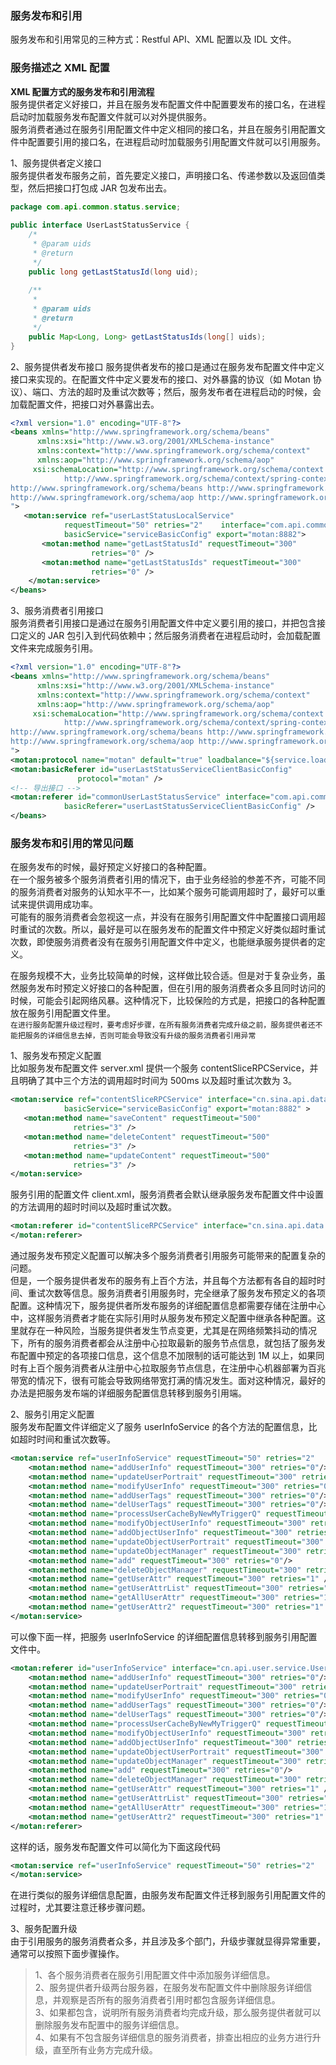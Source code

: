 
### 服务发布和引用
服务发布和引用常见的三种方式：Restful API、XML 配置以及 IDL 文件。  

### 服务描述之 XML 配置
**XML 配置方式的服务发布和引用流程**  
服务提供者定义好接口，并且在服务发布配置文件中配置要发布的接口名，在进程启动时加载服务发布配置文件就可以对外提供服务。   
服务消费者通过在服务引用配置文件中定义相同的接口名，并且在服务引用配置文件中配置要引用的接口名，在进程启动时加载服务引用配置文件就可以引用服务。  

1、服务提供者定义接口  
服务提供者发布服务之前，首先要定义接口，声明接口名、传递参数以及返回值类型，然后把接口打包成 JAR 包发布出去。  
```java
package com.api.common.status.service;
 
public interface UserLastStatusService {
    /*
     * @param uids
     * @return
     */
    public long getLastStatusId(long uid);
 
    /**
     *
     * @param uids
     * @return
     */
    public Map<Long, Long> getLastStatusIds(long[] uids);
}
```
2、服务提供者发布接口
服务提供者发布的接口是通过在服务发布配置文件中定义接口来实现的。在配置文件中定义要发布的接口、对外暴露的协议（如 Motan 协议）、端口、方法的超时及重试次数等；然后，服务发布者在进程启动的时候，会加载配置文件，把接口对外暴露出去。  
```xml
<?xml version="1.0" encoding="UTF-8"?>
<beans xmlns="http://www.springframework.org/schema/beans"
      xmlns:xsi="http://www.w3.org/2001/XMLSchema-instance" 
      xmlns:context="http://www.springframework.org/schema/context"
      xmlns:aop="http://www.springframework.org/schema/aop" 
     xsi:schemaLocation="http://www.springframework.org/schema/context
            http://www.springframework.org/schema/context/spring-context-2.5.xsd
http://www.springframework.org/schema/beans http://www.springframework.org/schema/beans/spring-beans-2.5.xsd
http://www.springframework.org/schema/aop http://www.springframework.org/schema/aop/spring-aop-2.5.xsd
">
   <motan:service ref="userLastStatusLocalService"
            requestTimeout="50" retries="2"    interface="com.api.common.status.service.UserLastStatusService"
            basicService="serviceBasicConfig" export="motan:8882">
       <motan:method name="getLastStatusId" requestTimeout="300"
                  retries="0" />
       <motan:method name="getLastStatusIds" requestTimeout="300"
                  retries="0" />
    </motan:service>
</beans>
```
3、服务消费者引用接口  
服务消费者引用接口是通过在服务引用配置文件中定义要引用的接口，并把包含接口定义的 JAR 包引入到代码依赖中；然后服务消费者在进程启动时，会加载配置文件来完成服务引用。  
```xml
<?xml version="1.0" encoding="UTF-8"?>
<beans xmlns="http://www.springframework.org/schema/beans"
      xmlns:xsi="http://www.w3.org/2001/XMLSchema-instance" 
      xmlns:context="http://www.springframework.org/schema/context"
      xmlns:aop="http://www.springframework.org/schema/aop" 
     xsi:schemaLocation="http://www.springframework.org/schema/context
            http://www.springframework.org/schema/context/spring-context-2.5.xsd
http://www.springframework.org/schema/beans http://www.springframework.org/schema/beans/spring-beans-2.5.xsd
http://www.springframework.org/schema/aop http://www.springframework.org/schema/aop/spring-aop-2.5.xsd
">
<motan:protocol name="motan" default="true" loadbalance="${service.loadbalance.name}" />
<motan:basicReferer id="userLastStatusServiceClientBasicConfig"
               protocol="motan" />
<!-- 导出接口 -->
<motan:referer id="commonUserLastStatusService" interface="com.api.common.status.service.UserLastStatusService"
            basicReferer="userLastStatusServiceClientBasicConfig" />
</beans>
```

### 服务发布和引用的常见问题
在服务发布的时候，最好预定义好接口的各种配置。  
在一个服务被多个服务消费者引用的情况下，由于业务经验的参差不齐，可能不同的服务消费者对服务的认知水平不一，比如某个服务可能调用超时了，最好可以重试来提供调用成功率。  
可能有的服务消费者会忽视这一点，并没有在服务引用配置文件中配置接口调用超时重试的次数。所以，最好是可以在服务发布的配置文件中预定义好类似超时重试次数，即使服务消费者没有在服务引用配置文件中定义，也能继承服务提供者的定义。  

在服务规模不大，业务比较简单的时候，这样做比较合适。但是对于复杂业务，虽然服务发布时预定义好接口的各种配置，但在引用的服务消费者众多且同时访问的时候，可能会引起网络风暴。这种情况下，比较保险的方式是，把接口的各种配置放在服务引用配置文件里。  
`在进行服务配置升级过程时，要考虑好步骤，在所有服务消费者完成升级之前，服务提供者还不能把服务的详细信息去掉，否则可能会导致没有升级的服务消费者引用异常` 

1、服务发布预定义配置  
比如服务发布配置文件 server.xml 提供一个服务 contentSliceRPCService，并且明确了其中三个方法的调用超时时间为 500ms 以及超时重试次数为 3。  
```xml
<motan:service ref="contentSliceRPCService" interface="cn.sina.api.data.service.ContentSliceRPCService"
            basicService="serviceBasicConfig" export="motan:8882" >
   <motan:method name="saveContent" requestTimeout="500"
              retries="3" />
   <motan:method name="deleteContent" requestTimeout="500"
              retries="3" />
   <motan:method name="updateContent" requestTimeout="500"
              retries="3" />
</motan:service>
```
服务引用的配置文件 client.xml，服务消费者会默认继承服务发布配置文件中设置的方法调用的超时时间以及超时重试次数。  
```xml
<motan:referer id="contentSliceRPCService" interface="cn.sina.api.data.service.ContentSliceRPCService" basicReferer="contentSliceClientBasicConfig" >
</motan:referer>
```
通过服务发布预定义配置可以解决多个服务消费者引用服务可能带来的配置复杂的问题。  
但是，一个服务提供者发布的服务有上百个方法，并且每个方法都有各自的超时时间、重试次数等信息。服务消费者引用服务时，完全继承了服务发布预定义的各项配置。这种情况下，服务提供者所发布服务的详细配置信息都需要存储在注册中心中，这样服务消费者才能在实际引用时从服务发布预定义配置中继承各种配置。这里就存在一种风险，当服务提供者发生节点变更，尤其是在网络频繁抖动的情况下，所有的服务消费者都会从注册中心拉取最新的服务节点信息，就包括了服务发布配置中预定的各项接口信息，这个信息不加限制的话可能达到 1M 以上，如果同时有上百个服务消费者从注册中心拉取服务节点信息，在注册中心机器部署为百兆带宽的情况下，很有可能会导致网络带宽打满的情况发生。面对这种情况，最好的办法是把服务发布端的详细服务配置信息转移到服务引用端。  

2、服务引用定义配置  
服务发布配置文件详细定义了服务 userInfoService 的各个方法的配置信息，比如超时时间和重试次数等。  
```xml
<motan:service ref="userInfoService" requestTimeout="50" retries="2"                   interface="cn.api.user.service.UserInfoService" basicService="serviceBasicConfig">
    <motan:method name="addUserInfo" requestTimeout="300" retries="0"/>
    <motan:method name="updateUserPortrait" requestTimeout="300" retries="0"/>
    <motan:method name="modifyUserInfo" requestTimeout="300" retries="0"/>
    <motan:method name="addUserTags" requestTimeout="300" retries="0"/>
    <motan:method name="delUserTags" requestTimeout="300" retries="0"/>
    <motan:method name="processUserCacheByNewMyTriggerQ" requestTimeout="300" retries="0"/>
    <motan:method name="modifyObjectUserInfo" requestTimeout="300" retries="0"/>
    <motan:method name="addObjectUserInfo" requestTimeout="300" retries="0"/>
    <motan:method name="updateObjectUserPortrait" requestTimeout="300" retries="0"/>
    <motan:method name="updateObjectManager" requestTimeout="300" retries="0"/>
    <motan:method name="add" requestTimeout="300" retries="0"/>
    <motan:method name="deleteObjectManager" requestTimeout="300" retries="0"/>
    <motan:method name="getUserAttr" requestTimeout="300" retries="1" />
    <motan:method name="getUserAttrList" requestTimeout="300" retries="1" />
    <motan:method name="getAllUserAttr" requestTimeout="300" retries="1" />
    <motan:method name="getUserAttr2" requestTimeout="300" retries="1" />
</motan:service>
```
可以像下面一样，把服务 userInfoService 的详细配置信息转移到服务引用配置文件中。  
```xml
<motan:referer id="userInfoService" interface="cn.api.user.service.UserInfoService" basicReferer="userClientBasicConfig">
    <motan:method name="addUserInfo" requestTimeout="300" retries="0"/>
    <motan:method name="updateUserPortrait" requestTimeout="300" retries="0"/>
    <motan:method name="modifyUserInfo" requestTimeout="300" retries="0"/>
    <motan:method name="addUserTags" requestTimeout="300" retries="0"/>
    <motan:method name="delUserTags" requestTimeout="300" retries="0"/>
    <motan:method name="processUserCacheByNewMyTriggerQ" requestTimeout="300" retries="0"/>
    <motan:method name="modifyObjectUserInfo" requestTimeout="300" retries="0"/>
    <motan:method name="addObjectUserInfo" requestTimeout="300" retries="0"/>
    <motan:method name="updateObjectUserPortrait" requestTimeout="300" retries="0"/>
    <motan:method name="updateObjectManager" requestTimeout="300" retries="0"/>
    <motan:method name="add" requestTimeout="300" retries="0"/>
    <motan:method name="deleteObjectManager" requestTimeout="300" retries="0"/>
    <motan:method name="getUserAttr" requestTimeout="300" retries="1" />
    <motan:method name="getUserAttrList" requestTimeout="300" retries="1" />
    <motan:method name="getAllUserAttr" requestTimeout="300" retries="1" />
    <motan:method name="getUserAttr2" requestTimeout="300" retries="1" />
</motan:referer>
```
这样的话，服务发布配置文件可以简化为下面这段代码
```xml
<motan:service ref="userInfoService" requestTimeout="50" retries="2"                   interface="cn.api.user.service.UserInfoService" basicService="serviceBasicConfig">
</motan:service>
```
在进行类似的服务详细信息配置，由服务发布配置文件迁移到服务引用配置文件的过程时，尤其要注意迁移步骤问题。  

3、服务配置升级  
由于引用服务的服务消费者众多，并且涉及多个部门，升级步骤就显得异常重要，通常可以按照下面步骤操作。  
> 1、各个服务消费者在服务引用配置文件中添加服务详细信息。  
> 2、服务提供者升级两台服务器，在服务发布配置文件中删除服务详细信息，并观察是否所有的服务消费者引用时都包含服务详细信息。  
> 3、如果都包含，说明所有服务消费者均完成升级，那么服务提供者就可以删除服务发布配置中的服务详细信息。  
> 4、如果有不包含服务详细信息的服务消费者，排查出相应的业务方进行升级，直至所有业务方完成升级。


